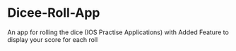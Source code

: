 # Dicee-Roll-App
An app for rolling the dice (IOS Practise Applications)
with Added Feature to display your score for each roll
